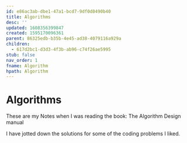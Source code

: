 ```yaml
---
id: e86ac3ab-dbe1-47a1-bcd7-9df0d0490b40
title: Algorithms
desc: ''
updated: 1608356399847
created: 1595170096361
parent: 86325edb-b35b-4e45-ad38-4079116a929a
children:
  - 617d2bc1-d3d3-4f3b-ab96-c74f26ae5995
stub: false
nav_order: 1
fname: Algorithm
hpath: Algorithm
---
```

# Algorithms

These are my Notes when I was reading the book: The Algorithm Design manual

I have jotted down the solutions for some of the coding problems I liked.

